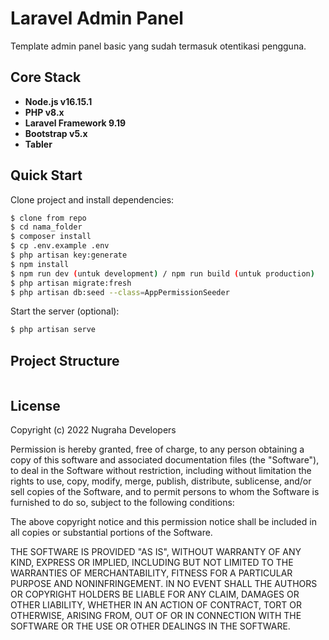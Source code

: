 # Laravel Admin Panel

Template admin panel basic yang sudah termasuk otentikasi pengguna.

## Core Stack

-   **Node.js v16.15.1**
-   **PHP v8.x**
-   **Laravel Framework 9.19**
-   **Bootstrap v5.x**
-   **Tabler**

## Quick Start

Clone project and install dependencies:

```bash
$ clone from repo
$ cd nama_folder
$ composer install
$ cp .env.example .env
$ php artisan key:generate
$ npm install
$ npm run dev (untuk development) / npm run build (untuk production)
$ php artisan migrate:fresh
$ php artisan db:seed --class=AppPermissionSeeder
```

Start the server (optional):

```bash
$ php artisan serve
```

## Project Structure

```

```

## License

Copyright (c) 2022 Nugraha Developers

Permission is hereby granted, free of charge, to any person obtaining a copy
of this software and associated documentation files (the "Software"), to deal
in the Software without restriction, including without limitation the rights
to use, copy, modify, merge, publish, distribute, sublicense, and/or sell
copies of the Software, and to permit persons to whom the Software is
furnished to do so, subject to the following conditions:

The above copyright notice and this permission notice shall be included in all
copies or substantial portions of the Software.

THE SOFTWARE IS PROVIDED "AS IS", WITHOUT WARRANTY OF ANY KIND, EXPRESS OR
IMPLIED, INCLUDING BUT NOT LIMITED TO THE WARRANTIES OF MERCHANTABILITY,
FITNESS FOR A PARTICULAR PURPOSE AND NONINFRINGEMENT. IN NO EVENT SHALL THE
AUTHORS OR COPYRIGHT HOLDERS BE LIABLE FOR ANY CLAIM, DAMAGES OR OTHER
LIABILITY, WHETHER IN AN ACTION OF CONTRACT, TORT OR OTHERWISE, ARISING FROM,
OUT OF OR IN CONNECTION WITH THE SOFTWARE OR THE USE OR OTHER DEALINGS IN THE
SOFTWARE.
